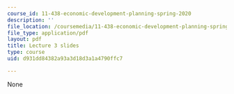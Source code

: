 ```yaml
---
course_id: 11-438-economic-development-planning-spring-2020
description: ''
file_location: /coursemedia/11-438-economic-development-planning-spring-2020/d931dd84382a93a3d18d3a1a4790ffc7_MIT11_438s20_lec3.pdf
file_type: application/pdf
layout: pdf
title: Lecture 3 slides
type: course
uid: d931dd84382a93a3d18d3a1a4790ffc7

---
```

None